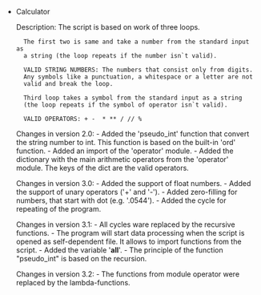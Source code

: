* Calculator

    Description:
        The script is based on work of three loops.

        The first two is same and take a number from the standard input as 
        a string (the loop repeats if the number isn`t valid).

        VALID STRING NUMBERS: The numbers that consist only from digits. 
        Any symbols like a punctuation, a whitespace or a letter are not 
        valid and break the loop.

        Third loop takes a symbol from the standard input as a string 
        (the loop repeats if the symbol of operator isn`t valid).

        VALID OPERATORS: + -  * ** / // %

    Changes in version 2.0:
      - Added the 'pseudo_int' function that convert the string number to int. 
        This function is based on the built-in 'ord' function.
      - Added an import of the 'operator' module.
      - Added the dictionary with the main arithmetic operators from the 
        'operator' module. The keys of the dict are the valid operators.

    Changes in version 3.0:
      - Added the support of float numbers.
      - Added the support of unary operators ('+' and '-').
      - Added zero-filling for numbers, that start with dot (e.g. '.0544').
      - Added the cycle for repeating of the program.

    Changes in version 3.1:
      - All cycles ware replaced by the recursive functions.
      - The program will start data processing when the script is opened as
        self-dependent file. It allows to import functions from the script.
      - Added the variable '__all__'.
      - The principle of the function "pseudo_int" is based on the recursion.

    Changes in version 3.2:
      - The functions from module operator were replaced by the lambda-functions.
